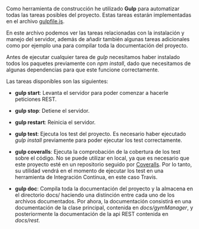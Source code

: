 Como herramienta de construcción he utilizado **Gulp** para automatizar todas las tareas posibles del proyecto. Estas tareas estarán implementadas en el archivo [gulpfile.js](https://github.com/i4vk/GymManager/blob/master/gulpfile.js).

En este archivo podemos ver las tareas relacionadas con la instalación y manejo del servidor, además de añadir también algunas tareas adicionales como por ejemplo una para compilar toda la documentación del proyecto.

Antes de ejecutar cualquier tarea de *gulp* necesitamos haber instalado todos los paquetes previamente con *npm install*, dado que necesitamos de algunas dependencias para que este funcione correctamente.

Las tareas disponibles son las siguientes:

- **gulp start**: Levanta el servidor para poder comenzar a hacerle peticiones REST.

- **gulp stop**: Detiene el servidor.

- **gulp restart**: Reinicia el servidor.

- **gulp test**: Ejecuta los test del proyecto. Es necesario haber ejecutado *gulp install* previamente para poder ejecutar los test correctamente.

- **gulp coveralls**: Ejecuta la comprobación de la cobertura de los test sobre el código. No se puede utilizar en local, ya que es necesario que este proyecto esté en un repositorio seguido por [Coveralls](https://coveralls.io/). Por lo tanto, su utilidad vendrá en el momento de ejecutar los test en una herramienta de Integración Continua, en este caso Travis.

- **gulp doc**: Compila toda la documentación del proyecto y la almacena en el directorio docs/ haciendo una distinción entre cada uno de los archivos documentados. Por ahora, la documentación consistirá en una documentación de la clase principal, contenida en *docs/gymManager*, y posteriormente la documentación de la api REST contenida en *docs/rest*.
